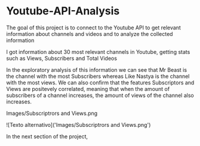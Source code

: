 # Youtube-API-Analysis
The goal of this project is to connect to the Youtube API to get relevant information about channels and videos and to analyze the collected information

I got information about 30 most relevant channels in Youtube, getting stats such as Views, Subscribers and Total Videos

In the exploratory analysis of this information we can see that Mr Beast is the channel with the most Subscribers whereas Like Nastya is the channel with the most views. We can also confirm that the features Subscriptors and Views are positevely correlated, meaning that when the amount of subscribers of a channel increases, the amount of views of the channel also increases.

Images/Subscriptrors and Views.png


![Texto alternativo]('Images/Subscriptrors and Views.png')

In the next section of the project, 
